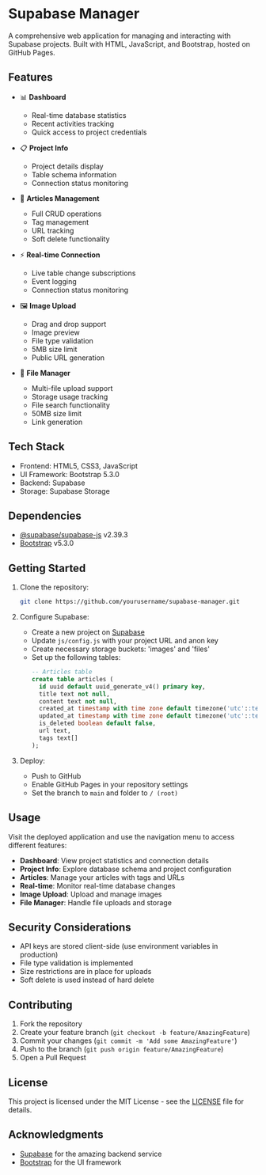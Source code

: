 # Supabase Manager

A comprehensive web application for managing and interacting with Supabase projects. Built with HTML, JavaScript, and Bootstrap, hosted on GitHub Pages.

## Features

- 📊 **Dashboard**
  - Real-time database statistics
  - Recent activities tracking
  - Quick access to project credentials

- 📋 **Project Info**
  - Project details display
  - Table schema information
  - Connection status monitoring

- 📝 **Articles Management**
  - Full CRUD operations
  - Tag management
  - URL tracking
  - Soft delete functionality

- ⚡ **Real-time Connection**
  - Live table change subscriptions
  - Event logging
  - Connection status monitoring

- 🖼️ **Image Upload**
  - Drag and drop support
  - Image preview
  - File type validation
  - 5MB size limit
  - Public URL generation

- 📁 **File Manager**
  - Multi-file upload support
  - Storage usage tracking
  - File search functionality
  - 50MB size limit
  - Link generation

## Tech Stack

- Frontend: HTML5, CSS3, JavaScript
- UI Framework: Bootstrap 5.3.0
- Backend: Supabase
- Storage: Supabase Storage

## Dependencies

- [@supabase/supabase-js](https://github.com/supabase/supabase-js) v2.39.3
- [Bootstrap](https://getbootstrap.com/) v5.3.0

## Getting Started

1. Clone the repository:
   ```bash
   git clone https://github.com/yourusername/supabase-manager.git
   ```

2. Configure Supabase:
   - Create a new project on [Supabase](https://supabase.com)
   - Update `js/config.js` with your project URL and anon key
   - Create necessary storage buckets: 'images' and 'files'
   - Set up the following tables:
     ```sql
     -- Articles table
     create table articles (
       id uuid default uuid_generate_v4() primary key,
       title text not null,
       content text not null,
       created_at timestamp with time zone default timezone('utc'::text, now()) not null,
       updated_at timestamp with time zone default timezone('utc'::text, now()) not null,
       is_deleted boolean default false,
       url text,
       tags text[]
     );
     ```

3. Deploy:
   - Push to GitHub
   - Enable GitHub Pages in your repository settings
   - Set the branch to `main` and folder to `/ (root)`

## Usage

Visit the deployed application and use the navigation menu to access different features:

- **Dashboard**: View project statistics and connection details
- **Project Info**: Explore database schema and project configuration
- **Articles**: Manage your articles with tags and URLs
- **Real-time**: Monitor real-time database changes
- **Image Upload**: Upload and manage images
- **File Manager**: Handle file uploads and storage

## Security Considerations

- API keys are stored client-side (use environment variables in production)
- File type validation is implemented
- Size restrictions are in place for uploads
- Soft delete is used instead of hard delete

## Contributing

1. Fork the repository
2. Create your feature branch (`git checkout -b feature/AmazingFeature`)
3. Commit your changes (`git commit -m 'Add some AmazingFeature'`)
4. Push to the branch (`git push origin feature/AmazingFeature`)
5. Open a Pull Request

## License

This project is licensed under the MIT License - see the [LICENSE](LICENSE) file for details.

## Acknowledgments

- [Supabase](https://supabase.com/) for the amazing backend service
- [Bootstrap](https://getbootstrap.com/) for the UI framework
